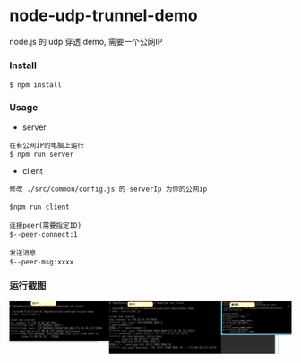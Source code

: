 # node-udp-trunnel-demo
  node.js 的 udp 穿透 demo, 需要一个公网IP

### Install
```
$ npm install 
```


### Usage
* server
```
在有公网IP的电脑上运行
$ npm run server
```

* client
```
修改 ./src/common/config.js 的 serverIp 为你的公网ip

$npm run client

连接peer(需要指定ID)
$--peer-connect:1

发送消息
$--peer-msg:xxxx
```

### 运行截图
![](./assets/snapshort.jpg)

